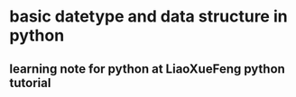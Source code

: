 # basic datetype and data structure in python
## learning note for python at LiaoXueFeng python tutorial
